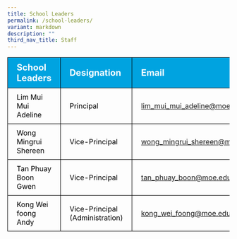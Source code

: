 ```yaml
---
title: School Leaders
permalink: /school-leaders/
variant: markdown
description: ""
third_nav_title: Staff
---
```

<table style="border-collapse: collapse;">
		<tbody>
					<tr style="background-color: #00A3E0;">
							<th style="color: #FFFFFF; font-size: 20px; border: 1px solid black;padding: 10px 20px; text-align: left;">School Leaders</th>
							<th style="color: #FFFFFF; font-size: 20px; border: 1px solid black;padding: 10px 20px; text-align: left;">Designation</th>
							<th style="color: #FFFFFF; font-size: 20px; border: 1px solid black;padding: 10px 20px; text-align: left;">Email</th>
					</tr>
					<tr>
							<td style="color: black; font-size: 16px; border: 1px solid black;padding: 10px 20px;">Lim Mui Mui Adeline</td>
							<td style="color: black; font-size: 16px; border: 1px solid black;padding: 10px 20px;">Principal</td>
							<td style="font-size: 16px; border: 1px solid black;padding: 10px 20px;"><a href="mailto:lim_mui_mui_adeline@moe.edu.sg">lim_mui_mui_adeline@moe.edu.sg</a></td>
					</tr>  
					<tr>
							<td style="color: black; font-size: 16px; border: 1px solid black;padding: 10px 20px;">Wong Mingrui Shereen</td>
							<td style="color: black; font-size: 16px; border: 1px solid black;padding: 10px 20px;">Vice-Principal</td>
							<td style="font-size: 16px; border: 1px solid black;padding: 10px 20px;"><a href="mailto:wong_mingrui_shereen@moe.edu.sg">wong_mingrui_shereen@moe.edu.sg</a></td>
				</tr> 
				<tr>
						<td style="color: black; font-size: 16px; border: 1px solid black;padding: 10px 20px;">Tan Phuay Boon Gwen</td>
						<td style="color: black; font-size: 16px; border: 1px solid black;padding: 10px 20px;">Vice-Principal</td>
						<td style="font-size: 16px; border: 1px solid black;padding: 10px 20px;"><a href="mailto:tan_phuay_boon@moe.edu.sg">tan_phuay_boon@moe.edu.sg</a></td>
				</tr> 
				<tr>
						<td style="color: black; font-size: 16px; border: 1px solid black;padding: 10px 20px;">Kong Wei foong Andy</td>
						<td style="color: black; font-size: 16px; border: 1px solid black;padding: 10px 20px;">Vice-Principal<br>(Administration)</td>
						<td style="font-size: 16px; border: 1px solid black;padding: 10px 20px;"><a href="mailto:kong_wei_foong@moe.edu.sg">kong_wei_foong@moe.edu.sg</a></td>
				</tr> 
		</tbody>
</table>